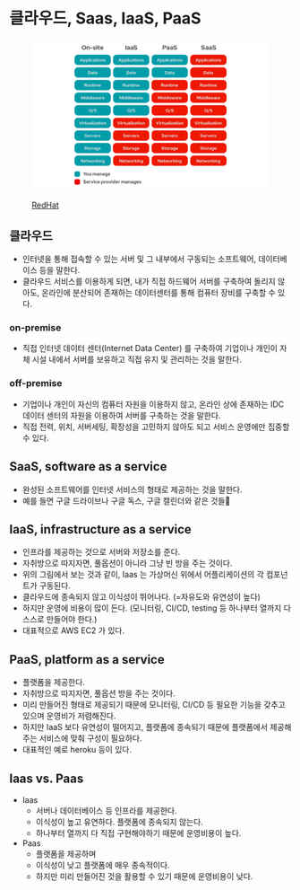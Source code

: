 # 클라우드, Saas, IaaS, PaaS

<figure><img src="../../.gitbook/assets/image (1) (8).png" alt=""><figcaption><p><a href="https://www.redhat.com/cms/managed-files/iaas-paas-saas-diagram5.1-1638x1046.png">RedHat</a></p></figcaption></figure>

## 클라우드

* 인터넷을 통해 접속할 수 있는 서버 및 그 내부에서 구동되는 소프트웨어, 데이터베이스 등을 말한다.&#x20;
* 클라우드 서비스를 이용하게 되면, 내가 직접 하드웨어 서버를 구축하여 돌리지 않아도, 온라인에 분산되어 존재하는 데이터센터를 통해 컴퓨터 장비를 구축할 수 있다.&#x20;

### on-premise&#x20;

* 직접 인터넷 데이터 센터(Internet Data Center) 를 구축하여 기업이나 개인이 자체 시설 내에서 서버를 보유하고 직접 유지 및 관리하는 것을 말한다.&#x20;

### off-premise

* 기업이나 개인이 자신의 컴퓨터 자원을 이용하지 않고, 온라인 상에 존재하는 IDC 데이터 센터의 자원을 이용하여 서버를 구축하는 것을 말한다.&#x20;
* 직접 전력, 위치, 서버세팅, 확장성을 고민하지 않아도 되고 서비스 운영에만 집중할 수 있다.&#x20;

## SaaS, software as a service

* 완성된 소프트웨어를 인터넷 서비스의 형태로 제공하는 것을 말한다.&#x20;
* 예를 들면 구글 드라이브나 구글 독스, 구글 캘린더와 같은 것들

## IaaS, infrastructure as a service

* 인프라를 제공하는 것으로 서버와 저장소를 준다.&#x20;
* 자취방으로 따지자면, 풀옵션이 아니라 그냥 빈 방을 주는 것이다.&#x20;
* 위의 그림에서 보는 것과 같이, Iaas 는 가상머신 위에서 어플리케이션의 각 컴포넌트가 구동된다.&#x20;
* 클라우드에 종속되지 않고 이식성이 뛰어나다. (=자유도와 유연성이 높다)&#x20;
* 하지만 운영에 비용이 많이 든다. (모니터링, CI/CD, testing 등 하나부터 열까지 다 스스로 만들어야 한다.)&#x20;
* 대표적으로 AWS EC2 가 있다.&#x20;

## PaaS, platform as a service&#x20;

* 플랫폼을 제공한다.&#x20;
* 자취방으로 따지자면, 풀옵션 방을 주는 것이다.&#x20;
* 미리 만들어진 형태로 제공되기 때문에 모니터링, CI/CD 등 필요한 기능을 갖추고 있으며 운영비가 저렴해진다.&#x20;
* 하지만 IaaS 보다 유연성이 떨어지고, 플랫폼에 종속되기 때문에 플랫폼에서 제공해주는 서비스에 맞춰 구성이 필요하다.&#x20;
* 대표적인 예로 heroku 등이 있다.&#x20;

## Iaas vs. Paas&#x20;

* Iaas&#x20;
  * 서버나 데이터베이스 등 인프라를 제공한다.&#x20;
  * 이식성이 높고 유연하다. 플랫폼에 종속되지 않는다.&#x20;
  * 하나부터 열까지 다 직접 구현해야하기 때문에 운영비용이 높다.&#x20;
* Paas
  * 플랫폼을 제공하며&#x20;
  * 이식성이 낮고 플랫폼에 매우 종속적이다.&#x20;
  * 하지만 미리 만들어진 것을 활용할 수 있기 때문에 운영비용이 낮다.&#x20;
